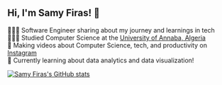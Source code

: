 ## Hi, I'm Samy Firas! 👋

👨🏽‍💻 Software Engineer sharing about my journey and learnings in tech <br/>
👨🏽‍🎓 Studied Computer Science at the [University of Annaba, Algeria](https://www.univ-annaba.dz)  <br/>
🎨 Making videos about Computer Science, tech, and productivity on [Instagram](https://www.instagram.com/samyfiras/) <br/>
💭 Currently learning about data analytics and data visualization! <br/>

[![Samy Firas's GitHub stats](https://github-readme-stats.vercel.app/api?username=Samyfiras07)](https://github.com/Samyfiras07/github-readme-stats)
